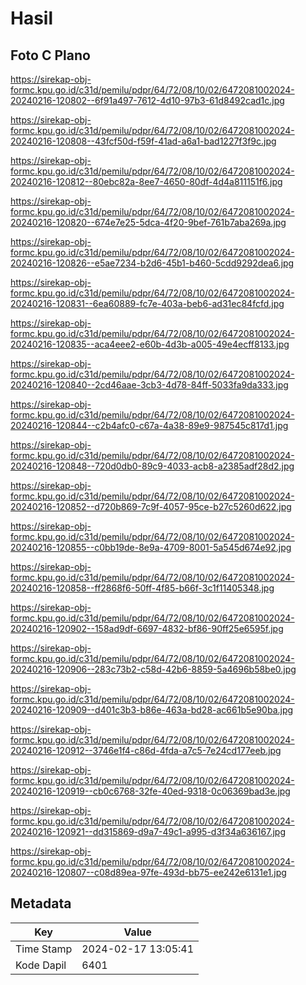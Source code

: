 # Hasil

## Foto C Plano

https://sirekap-obj-formc.kpu.go.id/c31d/pemilu/pdpr/64/72/08/10/02/6472081002024-20240216-120802--6f91a497-7612-4d10-97b3-61d8492cad1c.jpg

https://sirekap-obj-formc.kpu.go.id/c31d/pemilu/pdpr/64/72/08/10/02/6472081002024-20240216-120808--43fcf50d-f59f-41ad-a6a1-bad1227f3f9c.jpg

https://sirekap-obj-formc.kpu.go.id/c31d/pemilu/pdpr/64/72/08/10/02/6472081002024-20240216-120812--80ebc82a-8ee7-4650-80df-4d4a811151f6.jpg

https://sirekap-obj-formc.kpu.go.id/c31d/pemilu/pdpr/64/72/08/10/02/6472081002024-20240216-120820--674e7e25-5dca-4f20-9bef-761b7aba269a.jpg

https://sirekap-obj-formc.kpu.go.id/c31d/pemilu/pdpr/64/72/08/10/02/6472081002024-20240216-120826--e5ae7234-b2d6-45b1-b460-5cdd9292dea6.jpg

https://sirekap-obj-formc.kpu.go.id/c31d/pemilu/pdpr/64/72/08/10/02/6472081002024-20240216-120831--6ea60889-fc7e-403a-beb6-ad31ec84fcfd.jpg

https://sirekap-obj-formc.kpu.go.id/c31d/pemilu/pdpr/64/72/08/10/02/6472081002024-20240216-120835--aca4eee2-e60b-4d3b-a005-49e4ecff8133.jpg

https://sirekap-obj-formc.kpu.go.id/c31d/pemilu/pdpr/64/72/08/10/02/6472081002024-20240216-120840--2cd46aae-3cb3-4d78-84ff-5033fa9da333.jpg

https://sirekap-obj-formc.kpu.go.id/c31d/pemilu/pdpr/64/72/08/10/02/6472081002024-20240216-120844--c2b4afc0-c67a-4a38-89e9-987545c817d1.jpg

https://sirekap-obj-formc.kpu.go.id/c31d/pemilu/pdpr/64/72/08/10/02/6472081002024-20240216-120848--720d0db0-89c9-4033-acb8-a2385adf28d2.jpg

https://sirekap-obj-formc.kpu.go.id/c31d/pemilu/pdpr/64/72/08/10/02/6472081002024-20240216-120852--d720b869-7c9f-4057-95ce-b27c5260d622.jpg

https://sirekap-obj-formc.kpu.go.id/c31d/pemilu/pdpr/64/72/08/10/02/6472081002024-20240216-120855--c0bb19de-8e9a-4709-8001-5a545d674e92.jpg

https://sirekap-obj-formc.kpu.go.id/c31d/pemilu/pdpr/64/72/08/10/02/6472081002024-20240216-120858--ff2868f6-50ff-4f85-b66f-3c1f11405348.jpg

https://sirekap-obj-formc.kpu.go.id/c31d/pemilu/pdpr/64/72/08/10/02/6472081002024-20240216-120902--158ad9df-6697-4832-bf86-90ff25e6595f.jpg

https://sirekap-obj-formc.kpu.go.id/c31d/pemilu/pdpr/64/72/08/10/02/6472081002024-20240216-120906--283c73b2-c58d-42b6-8859-5a4696b58be0.jpg

https://sirekap-obj-formc.kpu.go.id/c31d/pemilu/pdpr/64/72/08/10/02/6472081002024-20240216-120909--d401c3b3-b86e-463a-bd28-ac661b5e90ba.jpg

https://sirekap-obj-formc.kpu.go.id/c31d/pemilu/pdpr/64/72/08/10/02/6472081002024-20240216-120912--3746e1f4-c86d-4fda-a7c5-7e24cd177eeb.jpg

https://sirekap-obj-formc.kpu.go.id/c31d/pemilu/pdpr/64/72/08/10/02/6472081002024-20240216-120919--cb0c6768-32fe-40ed-9318-0c06369bad3e.jpg

https://sirekap-obj-formc.kpu.go.id/c31d/pemilu/pdpr/64/72/08/10/02/6472081002024-20240216-120921--dd315869-d9a7-49c1-a995-d3f34a636167.jpg

https://sirekap-obj-formc.kpu.go.id/c31d/pemilu/pdpr/64/72/08/10/02/6472081002024-20240216-120807--c08d89ea-97fe-493d-bb75-ee242e6131e1.jpg


## Metadata

| Key        | Value               |
| ---------- | ------------------- |
| Time Stamp | 2024-02-17 13:05:41 |
| Kode Dapil | 6401                |



